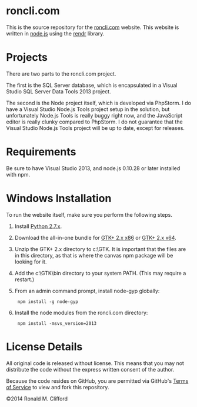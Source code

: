 roncli.com
==========

This is the source repository for the [roncli.com](http://www.roncli.com) website.  This website is written in [node.js](http://nodejs.org) using the [rendr](https://github.com/rendrjs/rendr) library.

Projects
========

There are two parts to the roncli.com project.

The first is the SQL Server database, which is encapsulated in a Visual Studio SQL Server Data Tools 2013 project.

The second is the Node project itself, which is developed via PhpStorm.  I do have a Visual Studio Node.js Tools project setup in the solution, but unfortunately Node.js Tools is really buggy right now, and the JavaScript editor is really clunky compared to PhpStorm.  I do not guarantee that the Visual Studio Node.js Tools project will be up to date, except for releases.

Requirements
============

Be sure to have Visual Studio 2013, and node.js 0.10.28 or later installed with npm.

Windows Installation
====================

To run the website itself, make sure you perform the following steps.

1. Install [Python 2.7.x](https://www.python.org/downloads/).
2. Download the all-in-one bundle for [GTK+ 2.x x86](http://www.gtk.org/download/win32.php) or [GTK+ 2.x x64](http://www.gtk.org/download/win64.php).
3. Unzip the GTK+ 2.x directory to c:\GTK.  It is important that the files are in this directory, as that is where the canvas npm package will be looking for it.
4. Add the c:\GTK\bin directory to your system PATH.  (This may require a restart.)
5. From an admin command prompt, install node-gyp globally:

        npm install -g node-gyp

6. Install the node modules from the roncli.com directory:

        npm install -msvs_version=2013

License Details
===============

All original code is released without license.  This means that you may not distribute the code without the express written consent of the author.

Because the code resides on GitHub, you are permitted via GitHub's [Terms of Service](http://help.github.com/articles/github-terms-of-service) to view and fork this repository.

©2014 Ronald M. Clifford
